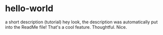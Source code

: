 # hello-world
a short description (tutorial)
hey look, the description was automatically put into the ReadMe file! That's a cool feature. Thoughtful. Nice. 
